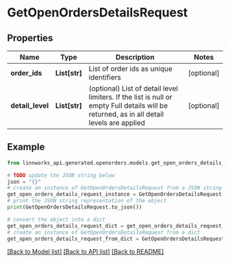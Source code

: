 # GetOpenOrdersDetailsRequest


## Properties

Name | Type | Description | Notes
------------ | ------------- | ------------- | -------------
**order_ids** | **List[str]** | List of order ids as unique identifiers | [optional] 
**detail_level** | **List[str]** | (optional) List of detail level limiters. If the list is null or empty Full details will be returned, as in all detail levels are applied | [optional] 

## Example

```python
from linnworks_api.generated.openorders.models.get_open_orders_details_request import GetOpenOrdersDetailsRequest

# TODO update the JSON string below
json = "{}"
# create an instance of GetOpenOrdersDetailsRequest from a JSON string
get_open_orders_details_request_instance = GetOpenOrdersDetailsRequest.from_json(json)
# print the JSON string representation of the object
print(GetOpenOrdersDetailsRequest.to_json())

# convert the object into a dict
get_open_orders_details_request_dict = get_open_orders_details_request_instance.to_dict()
# create an instance of GetOpenOrdersDetailsRequest from a dict
get_open_orders_details_request_from_dict = GetOpenOrdersDetailsRequest.from_dict(get_open_orders_details_request_dict)
```
[[Back to Model list]](../README.md#documentation-for-models) [[Back to API list]](../README.md#documentation-for-api-endpoints) [[Back to README]](../README.md)


